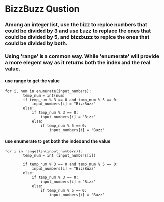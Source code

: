 # BizzBuzz Qustion
### Among an integer list, use the bizz to replce numbers that could be divided by 3 and use buzz to replace the ones that could be divided by 5, and bizzbuzz to replce the ones that could be divided by both. 

### Using 'range' is a common way. While 'enumerate' will provide a more elegent way as it returns both the index and the real value. 

#### use range to get the value

```
for i, num in enumerate(input_numbers):
        temp_num = int(num)
        if temp_num % 3 == 0 and temp_num % 5 == 0:
            input_numbers[i] = "BizzBuzz"
        else:
            if temp_num % 3 == 0:
                input_numbers[i] = 'Bizz'
            else: 
                if temp_num % 5 == 0:
                    input_numbers[i] = 'Buzz'
```



#### use enumerate to get both the index and the value
```
for i in range(len(input_numbers)):
        temp_num = int (input_numbers[i])
        
        if temp_num % 3 == 0 and temp_num % 5 == 0:
            input_numbers[i] = "BizzBuzz"
        else:
            if temp_num % 3 == 0:
                input_numbers[i] = 'Bizz'
            else: 
                if temp_num % 5 == 0:
                    input_numbers[i] = 'Buzz'
```
